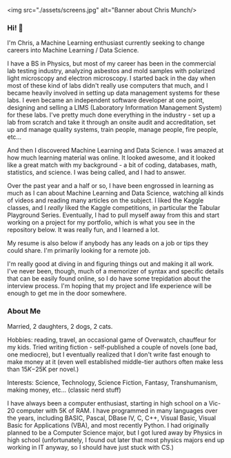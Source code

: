 <img src="./assets/screens.jpg" alt="Banner about Chris Munch/>


### Hi! 👋


I'm Chris, a Machine Learning enthusiast currently seeking to change careers into Machine Learning / Data Science.


I have a BS in Physics, but most of my career has been in the commercial lab testing industry, analyzing asbestos and mold samples with polarized light microscopy and electron microscopy. I started back in the day when most of these kind of labs didn't really use computers that much, and I became heavily involved in setting up data management systems for these labs. I even became an independent software developer at one point, designing and selling a LIMS (Laboratory Information Management System) for these labs. I've pretty much done everything in the industry - set up a lab from scratch and take it through an onsite audit and accreditation, set up and manage quality systems, train people, manage people, fire people, etc...


And then I discovered Machine Learning and Data Science. I was amazed at how much learning material was online. It looked awesome, and it looked like a great match with my background - a bit of coding, databases, math, statistics, and science. I was being called, and I had to answer.


Over the past year and a half or so, I have been engrossed in learning as much as I can about Machine Learning and Data Science, watching  all kinds of videos and reading many articles on the subject. I liked the Kaggle classes, and I *really* liked the Kaggle competitions, in particular the Tabular Playground Series. Eventually, I had to pull myself away from this and start working on a project for my portfolio, which is what you see in the repository below. It was really fun, and I learned a lot.


My resume is also below if anybody has any leads on a job or tips they could share. I'm primarily looking for a remote job.


I'm really good at diving in and figuring things out and making it all work. I've never been, though, much of a memorizer of syntax and specific details that can be easily found online, so I do have some trepidation about the interview process. I'm hoping that my project and life experience will be enough to get me in the door somewhere.


### About Me


Married, 2 daughters, 2 dogs, 2 cats.


Hobbies: reading, travel, an occasional game of Overwatch, chauffeur for my kids. Tried writing fiction - self-published a couple of novels (one bad, one mediocre), but I eventually realized that I don't write fast enough to make money at it (even well established middle-tier authors often make less than $15K-$25K per novel.)


Interests: Science, Technology, Science Fiction, Fantasy, Transhumanism, making money, etc... (classic nerd stuff)


I have always been a computer enthusiast, starting in high school on a Vic-20 computer with 5K of RAM. I have programmed in many languages over the years, including BASIC, Pascal, DBase IV, C, C++, Visual Basic, Visual Basic for Applications (VBA), and most recently Python. I had originally planned to be a Computer Science major, but I got lured away by Physics in high school (unfortunately, I found out later that most physics majors end up working in IT anyway, so I should have just stuck with CS.)



